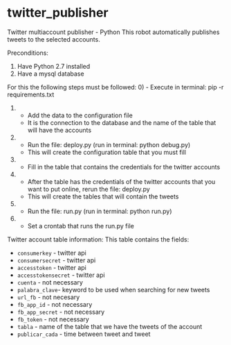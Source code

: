 # twitter_publisher
Twitter multiaccount publisher - Python
This robot automatically publishes tweets to the selected accounts.

Preconditions:
1) Have Python 2.7 installed
2) Have a mysql database

For this the following steps must be followed:
0)  - Execute in terminal: pip -r requirements.txt
1)  - Add the data to the configuration file
    - It is the connection to the database and the name of the table that will have the accounts
2)  - Run the file: deploy.py (run in terminal: python debug.py)
    - This will create the configuration table that you must fill
3)  - Fill in the table that contains the credentials for the twitter accounts
4)  - After the table has the credentials of the twitter accounts that you want to put online, rerun the file: deploy.py
    - This will create the tables that will contain the tweets
5)  - Run the file: run.py (run in terminal: python run.py)
6)  - Set a crontab that runs the run.py file

Twitter account table information:
This table contains the fields:
- `consumerkey` - twitter api
- `consumersecret` - twitter api
- `accesstoken` - twitter api
- `accesstokensecret` - twitter api
- `cuenta` - not necessary
- `palabra_clave`- keyword to be used when searching for new tweets
- `url_fb` - not necesary
- `fb_app_id` - not necessary
- `fb_app_secret` - not necessary
- `fb_token` - not necessary
- `tabla` - name of the table that we have the tweets of the account
- `publicar_cada` - time between tweet and tweet
            
